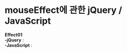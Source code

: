 # mouseEffect에 관한 jQuery / JavaScript <br>

<strong>Effect01</strong> <br>
<strong>-jQuery</strong> : <br>
<strong>-JavaScript</strong> : <br>
